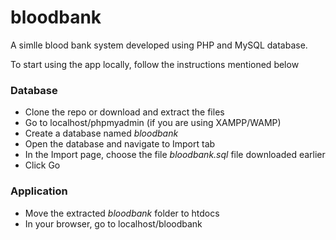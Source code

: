 # bloodbank
A simlle blood bank system developed using PHP and MySQL database.

To start using the app locally, follow the instructions mentioned below

### Database
- Clone the repo or download and extract the files
- Go to localhost/phpmyadmin (if you are using XAMPP/WAMP)
- Create a database named *bloodbank*
- Open the database and navigate to Import tab
- In the Import page, choose the file *bloodbank.sql* file downloaded earlier
- Click Go

### Application
- Move the extracted *bloodbank* folder to htdocs
- In your browser, go to localhost/bloodbank
